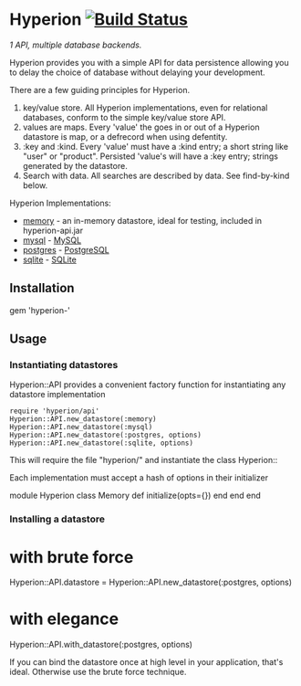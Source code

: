 Hyperion [![Build Status](https://secure.travis-ci.org/mylesmegyesi/hyperion-ruby.png)](http://travis-ci.org/mylesmegyesi/hyperion-ruby)
=============

<em>1 API, multiple database backends.</em>

Hyperion provides you with a simple API for data persistence allowing you to delay the choice of database without delaying your development.

There are a few guiding principles for Hyperion.

 1. key/value store.  All Hyperion implementations, even for relational databases, conform to the simple key/value store API.
 2. values are maps.  Every 'value' the goes in or out of a Hyperion datastore is map, or a defrecord when using defentity.
 3. :key and :kind.  Every 'value' must have a :kind entry; a short string like "user" or "product".  Persisted 'value's will have a :key entry; strings generated by the datastore.
 4. Search with data.  All searches are described by data.  See find-by-kind below.

Hyperion Implementations:

 * [memory](https://github.com/mylesmegyesi/hyperion-ruby/blob/master/api/lib/hyperion/memory.rb) - an in-memory datastore, ideal for testing, included in hyperion-api.jar
 * [mysql](https://github.com/mylesmegyesi/hyperion-ruby/tree/master/mysql) - [MySQL](http://www.mysql.com/)
 * [postgres](https://github.com/mylesmegyesi/hyperion-ruby/tree/master/postgres) - [PostgreSQL](http://www.postgresql.org/)
 * [sqlite](https://github.com/mylesmegyesi/hyperion-ruby/tree/master/sqlite) - [SQLite](http://www.sqlite.org/)

## Installation

  gem 'hyperion-<impl here>'

## Usage

### Instantiating datastores

Hyperion::API provides a convenient factory function for instantiating any datastore implementation

    require 'hyperion/api'
    Hyperion::API.new_datastore(:memory)
    Hyperion::API.new_datastore(:mysql)
    Hyperion::API.new_datastore(:postgres, options)
    Hyperion::API.new_datastore(:sqlite, options)

This will require the file "hyperion/<impl>" and instantiate the class Hyperion::<impl camelcased>

Each implementation must accept a hash of options in their initializer

  module Hyperion
    class Memory
      def initialize(opts={})
      end
    end
  end

### Installing a datastore

  # with brute force
  Hyperion::API.datastore = Hyperion::API.new_datastore(:postgres, options)
  # with elegance
  Hyperion::API.with_datastore(:postgres, options)

If you can bind the datastore once at high level in your application, that's ideal.  Otherwise use the brute force technique.
